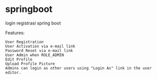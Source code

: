 # springboot
login registrasi spring boot

Features:

    User Registration
    User Activation via e-mail link
    Password Reset via e-mail link
    User Admin when ROLE_ADMIN
    Edit Profile
    Upload Profile Picture
    Admins can login as other users using "Login As" link in the user editor.


